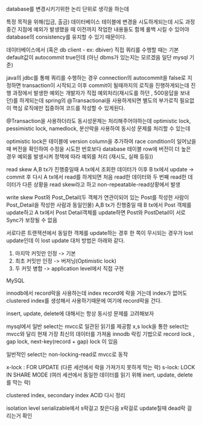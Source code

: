 database를 변경시키기위한 논리 단위로 생각을 하는데

특정 목적을 위해(입금, 출금) 데이터베이스 테이블에 변경을 시도하게되는데 
시도 과정 중간 지점에 예외가 발생했을 때 이전까지 작업한 내용들도 함께 롤백 시킬 수 있어야 database의 consistency를 유지할 수 있기 때문이다.

데이터베이스에서 (혹은 db client - ex: dbiver) 직접 쿼리를 수행할 때는 기본 default값이 autocommit true인데 (아닌 dbms가 있는지는 모르겠음 일단 mysql 기준) 

java의 jdbc를 통해 쿼리를 수행하는 경우 connection의 autocommit을 false로 지정하면 transaction이 시작되고 이후 commit이 될때까지의 로직을 진행하게되는데 진행 과정에서 발생한 예외는 개발자가 직접 예외처리(재시도를 하던 , 500응답을 보내던)를 하게되는데 
spring의 @Transactional을 사용하게되면 별도의 부가로직 필요없이 핵심 로직에만 집중하여 코드를 작성할 수 있게된다. 

@Transaction을 사용하더라도 동시성문제는 처리해주어야하는데 
optimistic lock, pessimistic lock, namedlock, 분산락을 사용하여 동시성 문제를 처리할 수 있는데

optimistic lock은 테이블에 version column을 추가하여 race condition이 일어났을 때 버전을 확인하여 수정을 시도한 번호보다 database 테이블 row에 버전이 더 높은 경우 예외를 발생시켜 정책에 따라 예외를 처리
(재시도, 실패 등등))

read skew
A,B tx가 진행중일때
A tx에서 조회한 데이터가 이후 B tx에서 update -> commit 후 다시 A tx에서 read를 하게되면
처음 read한 데이터와 두 번째 read한 데이터가 다른 상황을 read skew라고 하고 non-repeatable-read상황에서 발생

write skew
Post와 Post_Detail(두 객체가 연관이되어 있는 Post를 작성한 사람이 Post_Detail을 작성한 사람과 동일인물)
A,B tx가 진행중일 때
B tx에서 Post 객체를 update하고 A tx에서 Post Detail객체를 update하면 Post와 PostDetail이 서로 Sync가 보장될 수 없음

서로다른 트랜잭션에서 동일한 객체를 update하는 경후 한 쪽이 무시되는 경우가 lost update인데
이 lost update 대처 방법은 아래와 같다.
1. 마지막 커밋만 인정 -> 기본
2. 최초 커밋만 인정 -> 버저닝(Optimistic lock)
3. 두 커밋 병합 -> application level에서 직접 구현

MySQL

innodb에서 record락을 사용하는데 index record에 락을 거는데 index가 없어도 clustered index를 생성해서 사용하기때문에
여기에 record락을 건다.

insert, update, delete에 대해서는 항상 동시성 문제를 고려해보자

mysql에서 일반 select는 mvcc로 일관된 읽기를 제공함
x,s lock을 통한 select는 mvcc와 달리 현재 가장 최신의 데이터를 가져옴
innodb 락킹 기법으로 record lock , gap lock, next-key(record + gap) lock 이 있음

일반적인 select는 non-locking-read로 mvcc로 동작


x-lock : FOR UPDATE (다른 세션에서 락을 가져가지 못하게 막는 락)
s-lock: LOCK IN SHARE MODE (여러 세션에서 동일한 데이터를 읽기 위해 inert, update, delete를 막는 락)

clustered index, secondary index
ACID 다시 정리

isolation level serializable에서
s락걸고 찾은다음 x락걸로 update칠때 dead락 걸리는거 확인
